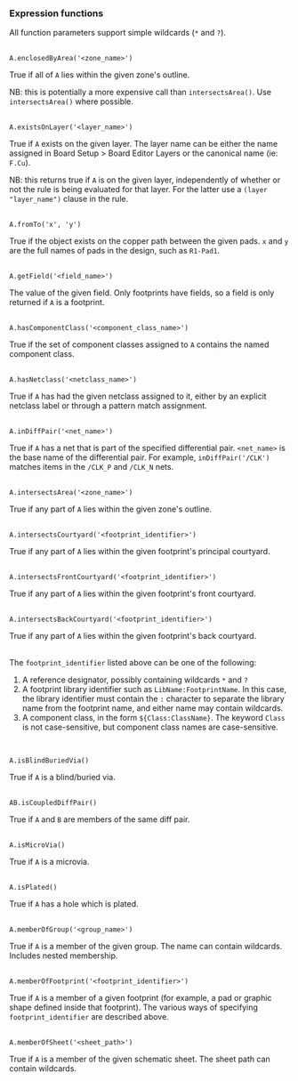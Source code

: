 ### Expression functions

All function parameters support simple wildcards (`*` and `?`).
<br><br>

    A.enclosedByArea('<zone_name>')
True if all of `A` lies within the given zone's outline.

NB: this is potentially a more expensive call than `intersectsArea()`.  Use `intersectsArea()`
where possible.
<br><br>

    A.existsOnLayer('<layer_name>')
True if `A` exists on the given layer.  The layer name can be
either the name assigned in Board Setup > Board Editor Layers or
the canonical name (ie: `F.Cu`).

NB: this returns true if `A` is on the given layer, independently
of whether or not the rule is being evaluated for that layer.
For the latter use a `(layer "layer_name")` clause in the rule.
<br><br>

    A.fromTo('x', 'y')
True if the object exists on the copper path between the given 
pads. `x` and `y` are the full names of pads in the design, such as 
`R1-Pad1`.
<br><br>

    A.getField('<field_name>')
The value of the given field. Only footprints have fields, so a field is only returned if
`A` is a footprint.
<br><br>

    A.hasComponentClass('<component_class_name>')
True if the set of component classes assigned to `A` contains the named 
component class.
<br><br>

    A.hasNetclass('<netclass_name>')
True if `A` has had the given netclass assigned to it, either by an explicit netclass label
or through a pattern match assignment.
<br><br>

    A.inDiffPair('<net_name>')
True if `A` has a net that is part of the specified differential pair.
`<net_name>` is the base name of the differential pair.  For example, `inDiffPair('/CLK')`
matches items in the `/CLK_P` and `/CLK_N` nets.
<br><br>

    A.intersectsArea('<zone_name>')
True if any part of `A` lies within the given zone's outline.
<br><br>

    A.intersectsCourtyard('<footprint_identifier>')
True if any part of `A` lies within the given footprint's principal courtyard.
<br><br>

    A.intersectsFrontCourtyard('<footprint_identifier>')
True if any part of `A` lies within the given footprint's front courtyard.
<br><br>

    A.intersectsBackCourtyard('<footprint_identifier>')
True if any part of `A` lies within the given footprint's back courtyard.
<br><br>

The `footprint_identifier` listed above can be one of the following:

1. A reference designator, possibly containing wildcards `*` and `?`
2. A footprint library identifier such as `LibName:FootprintName`. In this case,
   the library identifier must contain the `:` character to separate the library
   name from the footprint name, and either name may contain wildcards.
3. A component class, in the form `${Class:ClassName}`.  The keyword `Class` is not
   case-sensitive, but component class names are case-sensitive.

<br>

    A.isBlindBuriedVia()
True if `A` is a blind/buried via.
<br><br>

    AB.isCoupledDiffPair()
True if `A` and `B` are members of the same diff pair.
<br><br>

    A.isMicroVia()
True if `A` is a microvia.
<br><br>

    A.isPlated()
True if `A` has a hole which is plated.
<br><br>

    A.memberOfGroup('<group_name>')
True if `A` is a member of the given group. The name can contain wildcards.
Includes nested membership.
<br><br>

    A.memberOfFootprint('<footprint_identifier>')
True if `A` is a member of a given footprint (for example, a pad or graphic shape defined
inside that footprint).  The various ways of specifying `footprint_identifier` are described above.
<br><br>

    A.memberOfSheet('<sheet_path>')
True if `A` is a member of the given schematic sheet. The sheet path can contain wildcards.
<br><br>

